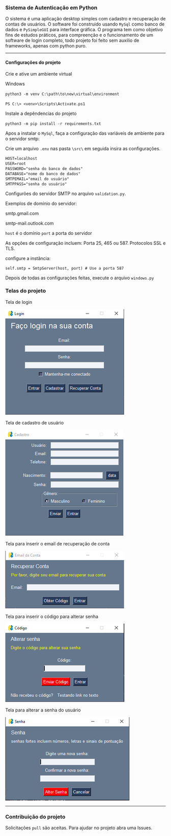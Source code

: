 ### Sistema de Autenticação  em Python

O sistema é uma aplicação desktop simples com cadastro e recuperação  de contas de usuários. O software foi construido usando `MySql` como banco de dados e `PySimpleGUI` para interface gráfica. O programa tem como objetivo fins de estudos práticos, para compreenção e o funcionamento de um software de login completo, todo projeto foi feito sem auxilio de frameworks, apenas com python puro. 

___
#### Configurações do projeto

Crie e ative um ambiente virtual 


Windows 

`python3 -m venv C:\path\to\new\virtual\environment`


`PS C:\> <venv>\Scripts\Activate.ps1`

Instale a depêndencias do projeto

`python3 -m pip install -r requirements.txt`

Apos a instalar o `MySql`, faça a configuração das variáveis de ambiente para o servidor smtp:

Crie um arquivo `.env` nas pasta `\src\` em seguida insira as configurações. 

```
HOST=localhost
USER=root
PASSWORD="senha do banco de dados"
DATABASE="nome do banco de dados"
SMTPEMAIL="email do usuário"
SMTPPASS="senha do usuário"
```
Configurões do servidor SMTP no arquivo `validation.py`. 

Exemplos de domínio do servidor: 

smtp.gmail.com

smtp-mail.outlook.com

`host` é o domínio
`port` a porta do servidor

As opções de configuração incluem:
Porta 25, 465 ou 587. Protocolos SSL e TLS.

configure a instância:
```
self.smtp = SmtpServer(host, port) # Use a porta 587
```

Depois de todas as configurações feitas, execute o arquivo `windows.py`

### Telas do projeto

Tela de login

<img title="login" alt="tela de login" src="img/2025-04-04_21-42.png">

Tela de cadastro de usuário

<img title="register" alt="tela de cadastro" src="img/2025-04-04_21-42_1.png">

Tela para inserir o email de recuperação de conta

<img title="password_email_recovery_layout" alt="tela de email para recuperação de conta" src="img/2025-04-04_21-43.png">

Tela para inserir o código para alterar senha

<img title="recovery_code_layout" alt="tela do código de recuperação de conta" src="img/2025-04-04_21-43_1.png">

Tela para alterar a senha do usuário

<img title="change_password_layout" alt="tela para alterar a senha" src="img/2025-04-04_21-44.png">


____

### Contribuição do projeto

Solicitações `pull` são aceitas. Para ajudar no projeto abra uma Issues. 









